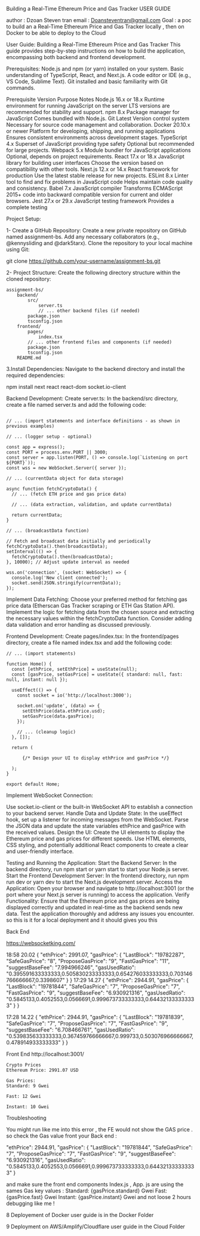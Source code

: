 Building a Real-Time Ethereum Price and Gas Tracker USER GUIDE

author : Dzoan Steven tran email : Doansteventran@gmail.com Goal : a poc to build an a Real-Time Ethereum Price and Gas Tracker locally , then on Docker to be able to deploy to the Cloud

User Guide: Building a Real-Time Ethereum Price and Gas Tracker This guide provides step-by-step instructions on how to build the application, encompassing both backend and frontend development.

Prerequisites: Node.js and npm (or yarn) installed on your system. Basic understanding of TypeScript, React, and Next.js. A code editor or IDE (e.g., VS Code, Sublime Text). Git installed and basic familiarity with Git commands.

Prerequisite	Version	Purpose	Notes
Node.js	16.x or 18.x	Runtime environment for running JavaScript on the server	LTS versions are recommended for stability and support.
npm	8.x	Package manager for JavaScript	Comes bundled with Node.js.
Git	Latest	Version control system	Necessary for source code management and collaboration.
Docker	20.10.x or newer	Platform for developing, shipping, and running applications	Ensures consistent environments across development stages.
TypeScript	4.x	Superset of JavaScript providing type safety	Optional but recommended for large projects.
Webpack	5.x	Module bundler for JavaScript applications	Optional, depends on project requirements.
React	17.x or 18.x	JavaScript library for building user interfaces	Choose the version based on compatibility with other tools.
Next.js	12.x or 14.x	React framework for production	Use the latest stable release for new projects.
ESLint	8.x	Linter tool to find and fix problems in JavaScript code	Helps maintain code quality and consistency.
Babel	7.x	JavaScript compiler	Transforms ECMAScript 2015+ code into backward compatible version for current and older browsers.
Jest	27.x or 29.x	JavaScript testing framework	Provides a complete testing 

Project Setup:

1- Create a GitHub Repository: Create a new private repository on GitHub named assignment-bs. Add any necessary collaborators (e.g., @kennysliding and @dark5tarx). Clone the repository to your local machine using Git:

git clone https://github.com/your-username/assignment-bs.git

2- Project Structure: Create the following directory structure within the cloned repository:

```
assignment-bs/
    backend/
        src/
            server.ts
            // ... other backend files (if needed)
        package.json
        tsconfig.json
    frontend/
        pages/
            index.tsx 
        // ... other frontend files and components (if needed)
        package.json
        tsconfig.json
    README.md

```

3.Install Dependencies: Navigate to the backend directory and install the required dependencies:

npm install next react react-dom socket.io-client

Backend Development:
Create server.ts: In the backend/src directory, create a file named server.ts and add the following code:

```

// ... (import statements and interface definitions - as shown in previous examples)

// ... (logger setup - optional)

const app = express();
const PORT = process.env.PORT || 3000;
const server = app.listen(PORT, () => console.log(`Listening on port ${PORT}`));
const wss = new WebSocket.Server({ server });

// ... (currentData object for data storage)

async function fetchCryptoData() {
  // ... (fetch ETH price and gas price data)

  // ... (data extraction, validation, and update currentData) 

  return currentData;
}

// ... (broadcastData function)

// Fetch and broadcast data initially and periodically
fetchCryptoData().then(broadcastData);
setInterval(() => {
  fetchCryptoData().then(broadcastData);
}, 10000); // Adjust update interval as needed

wss.on('connection', (socket: WebSocket) => {
  console.log('New client connected');
  socket.send(JSON.stringify(currentData));
});

```

Implement Data Fetching: Choose your preferred method for fetching gas price data (Etherscan Gas Tracker scraping or ETH Gas Station API). Implement the logic for fetching data from the chosen source and extracting the necessary values within the fetchCryptoData function. Consider adding data validation and error handling as discussed previously.

Frontend Development: Create pages/index.tsx: In the frontend/pages directory, create a file named index.tsx and add the following code:

```
// ... (import statements)

function Home() {
  const [ethPrice, setEthPrice] = useState(null);
  const [gasPrice, setGasPrice] = useState({ standard: null, fast: null, instant: null });

  useEffect(() => {
    const socket = io('http://localhost:3000'); 

    socket.on('update', (data) => {
      setEthPrice(data.ethPrice.usd); 
      setGasPrice(data.gasPrice); 
    });

    // ... (cleanup logic)
  }, []);

  return (
    
      {/* Design your UI to display ethPrice and gasPrice */} 
    
  );
}

export default Home;

```

Implement WebSocket Connection:

Use socket.io-client or the built-in WebSocket API to establish a connection to your backend server. Handle Data and Update State: In the useEffect hook, set up a listener for incoming messages from the WebSocket. Parse the JSON data and update the state variables ethPrice and gasPrice with the received values. Design the UI: Create the UI elements to display the Ethereum price and gas prices for different speeds. Use HTML elements, CSS styling, and potentially additional React components to create a clear and user-friendly interface.

Testing and Running the Application: Start the Backend Server: In the backend directory, run npm start or yarn start to start your Node.js server. Start the Frontend Development Server: In the frontend directory, run npm run dev or yarn dev to start the Next.js development server. Access the Application: Open your browser and navigate to http://localhost:3001 (or the port where your Next.js server is running) to access the application. Verify Functionality: Ensure that the Ethereum price and gas prices are being displayed correctly and updated in real-time as the backend sends new data. Test the application thoroughly and address any issues you encounter.
so this is it for a local deployment and it should gives you this

Back End

https://websocketking.com/


18:58 20.02
{
  "ethPrice": 2991.07,
  "gasPrice": {
    "LastBlock": "19782287",
    "SafeGasPrice": "8",
    "ProposeGasPrice": "9",
    "FastGasPrice": "11",
    "suggestBaseFee": "7.994966246",
    "gasUsedRatio": "0.395591633333333,0.505830233333333,0.654276033333333,0.703146766666667,0.3398607"
  }
}
17:29 14.27
{
  "ethPrice": 2944.91,
  "gasPrice": {
    "LastBlock": "19781844",
    "SafeGasPrice": "7",
    "ProposeGasPrice": "7",
    "FastGasPrice": "9",
    "suggestBaseFee": "6.930921316",
    "gasUsedRatio": "0.5845133,0.4052553,0.0566691,0.999673733333333,0.644321333333333"
  }
}

17:28 14.22
{
  "ethPrice": 2944.91,
  "gasPrice": {
    "LastBlock": "19781839",
    "SafeGasPrice": "7",
    "ProposeGasPrice": "7",
    "FastGasPrice": "9",
    "suggestBaseFee": "6.708466761",
    "gasUsedRatio": "0.539835633333333,0.367459766666667,0.999733,0.503076966666667,0.478914933333333"
  }
}



Front End http://localhost:3001/
```
Crypto Prices
Ethereum Price: 2991.07 USD

Gas Prices:
Standard: 9 Gwei

Fast: 12 Gwei

Instant: 10 Gwei
```


Troubleshooting

You might run like me into this error , the FE would not show the GAS price . so check the Gas value front your Back end :

   "ethPrice": 2944.91,
  "gasPrice": {
    "LastBlock": "19781844",
    "SafeGasPrice": "7",
    "ProposeGasPrice": "7",
    "FastGasPrice": "9",
    "suggestBaseFee": "6.930921316",
    "gasUsedRatio": "0.5845133,0.4052553,0.0566691,0.999673733333333,0.644321333333333"
  }

and make sure the front end components Index.js , App. js are using the sames Gas key values : Standard: {gasPrice.standard} Gwei Fast: {gasPrice.fast} Gwei Instant: {gasPrice.instant} Gwei and not loose 2 hours debugging like me !

8 Deployement of Docker user guide is in the Docker Folder

9 Deployment on AWS/Amplify/Cloudflare user guide in the Cloud Folder
